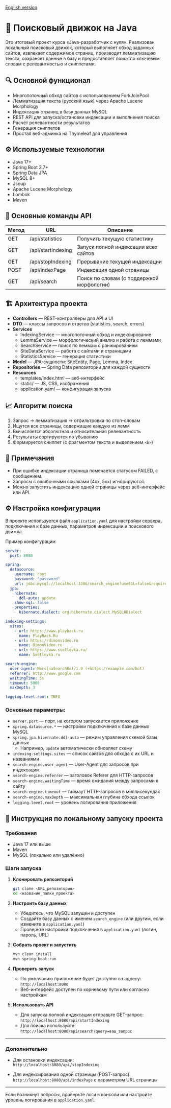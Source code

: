 [English version](README_EN.md)

# 🧠 Поисковый движок на Java

Это итоговый проект курса «Java-разработчик с нуля». Реализован локальный поисковый движок, который выполняет обход заданных сайтов, извлекает содержимое страниц, производит лемматизацию текста, сохраняет данные в базу и предоставляет поиск по ключевым словам с релевантностью и сниппетами.

## 🔍 Основной функционал

- Многопоточный обход сайтов с использованием ForkJoinPool
- Лемматизация текста (русский язык) через Apache Lucene Morphology
- Индексация страниц в базу данных MySQL
- REST API для запуска/остановки индексации и выполнения поиска
- Расчёт релевантности результатов
- Генерация сниппетов
- Простая веб-админка на Thymeleaf для управления

## ⚙️ Используемые технологии

- Java 17+
- Spring Boot 2.7+
- Spring Data JPA
- MySQL 8+
- Jsoup
- Apache Lucene Morphology
- Lombok
- Maven

## 🧪 Основные команды API

| Метод | URL               | Описание                              |
|-------|-------------------|-------------------------------------|
| GET   | /api/statistics    | Получить текущую статистику          |
| GET   | /api/startIndexing | Запуск полной индексации всех сайтов |
| GET   | /api/stopIndexing  | Прерывание текущей индексации        |
| POST  | /api/indexPage     | Индексация одной страницы            |
| GET   | /api/search        | Поиск по словам (с поддержкой морфологии) |

## 🏗️ Архитектура проекта

- **Controllers** — REST-контроллеры для API и UI
- **DTO** — классы запросов и ответов (statistics, search, errors)
- **Services**
    - IndexingService — многопоточный обход и индексирование
    - LemmaService — морфологический анализ и работа с леммами
    - SearchService — поиск по леммам с ранжированием
    - SiteDataService — работа с сайтами и страницами
    - StatisticsService — генерация статистики
- **Model** — JPA-сущности: SiteEntity, Page, Lemma, Index
- **Repositories** — Spring Data репозитории для каждой сущности
- **Resources**
    - templates/index.html — веб-интерфейс
    - static/ — JS, CSS, изображения
    - application.yaml — конфигурация запуска

## 📈 Алгоритм поиска

1. Запрос → лемматизация → отфильтровка по стоп-словам
2. Ищутся все страницы, содержащие каждую из лемм
3. Вычисляется абсолютная и относительная релевантность
4. Результаты сортируются по убыванию
5. Формируется сниппет (с фрагментом текста и выделением `<b>`)

## 📌 Примечания

- При ошибке индексации страница помечается статусом FAILED, с сообщением.
- Запросы с ошибочными ссылками (4xx, 5xx) игнорируются.
- Можно запустить индексацию одной страницы через веб-интерфейс или API.

## ⚙️ Настройка конфигурации

В проекте используется файл `application.yaml` для настройки сервера, подключения к базе данных, параметров индексации и поискового движка.

Пример конфигурации:

```yaml
server:
  port: 8080

spring:
  datasource:
    username: root
    password: "password"
    url: jdbc:mysql://localhost:3306/search_engine?useSSL=false&requireSSL=false&allowPublicKeyRetrieval=true
  jpa:
    hibernate:
      ddl-auto: update
    show-sql: false
    properties:
      hibernate.dialect: org.hibernate.dialect.MySQL8Dialect

indexing-settings:
  sites:
    - url: https://www.playback.ru
      name: PlayBack.Ru
    - url: https://dimonvideo.ru
      name: DimonVideo.ru
    - url: https://www.svetlovka.ru/
      name: Svetlovka.ru

search-engine:
  user-agent: MersinaSearchBot/1.0 (+https://example.com/bot)
  referrer: http://www.google.com
  waitingTime: 5s
  timeout: 5000
  maxDepth: 3

logging.level.root: INFO
```
### Основные параметры:

- `server.port` — порт, на котором запускается приложение  
- `spring.datasource.*` — настройки подключения к базе данных MySQL  
- `spring.jpa.hibernate.ddl-auto` — режим управления схемой базы данных  
  - Например, `update` автоматически обновляет схему  
- `indexing-settings.sites` — список сайтов для обхода с их URL и названиями  
- `search-engine.user-agent` — User-Agent для запросов при индексации  
- `search-engine.referrer` — заголовок Referer для HTTP-запросов  
- `search-engine.waitingTime` — время ожидания между запросами к сайту  
- `search-engine.timeout` — таймаут HTTP-запросов в миллисекундах  
- `search-engine.maxDepth` — максимальная глубина обхода ссылок  
- `logging.level.root` — уровень логирования приложения  

## 🚀 Инструкция по локальному запуску проекта

### Требования

- Java 17 или выше
- Maven
- MySQL (локально или удалённо)

### Шаги запуска

1. **Клонировать репозиторий**

    ```bash
    git clone <URL_репозитория>
    cd <название_папки_проекта>
    ```

2. **Настроить базу данных**

    - Убедитесь, что MySQL запущен и доступен
    - Создайте базу данных с именем `search_engine` (или другим, если измените в `application.yaml`)
    - Проверьте настройки подключения в `application.yaml` (логин, пароль, URL)

3. **Собрать проект и запустить**

    ```bash
    mvn clean install
    mvn spring-boot:run
    ```

4. **Проверить запуск**

    - По умолчанию приложение будет доступно по адресу:  
      `http://localhost:8080`
    - Веб-интерфейс доступен по корневому пути или согласно настройкам

5. **Использовать API**

    - Для запуска полной индексации отправьте GET-запрос:  
      `http://localhost:8080/api/startIndexing`
    - Для поиска используйте:  
      `http://localhost:8080/api/search?query=ваш_запрос`

---

### Дополнительно

- Для остановки индексации:  
  `http://localhost:8080/api/stopIndexing`

- Для индексирования одной страницы (POST-запрос):  
  `http://localhost:8080/api/indexPage` с параметром URL страницы

---

Если возникнут вопросы, проверьте логи в консоли или настройте уровень логирования в `application.yaml`.
